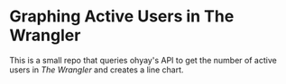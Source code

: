 # Graphing Active Users in The Wrangler

This is a small repo that queries ohyay's API to get the number of active users in *The Wrangler* and creates a line chart.